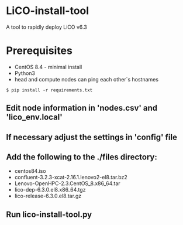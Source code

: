 # LiCO-install-tool
A tool to rapidly deploy LiCO v6.3

# Prerequisites
- CentOS 8.4 - minimal install
- Python3
- head and compute nodes can ping each other`s hostnames

`$ pip install -r requirements.txt`

## Edit node information in 'nodes.csv' and 'lico_env.local'
## If necessary adjust the settings in 'config' file

## Add the following to the ./files directory:

- centos84.iso
- confluent-3.2.3-xcat-2.16.1.lenovo2-el8.tar.bz2
- Lenovo-OpenHPC-2.3.CentOS_8.x86_64.tar
- lico-dep-6.3.0.el8.x86_64.tgz
- lico-release-6.3.0.el8.tar.gz

## Run lico-install-tool.py

